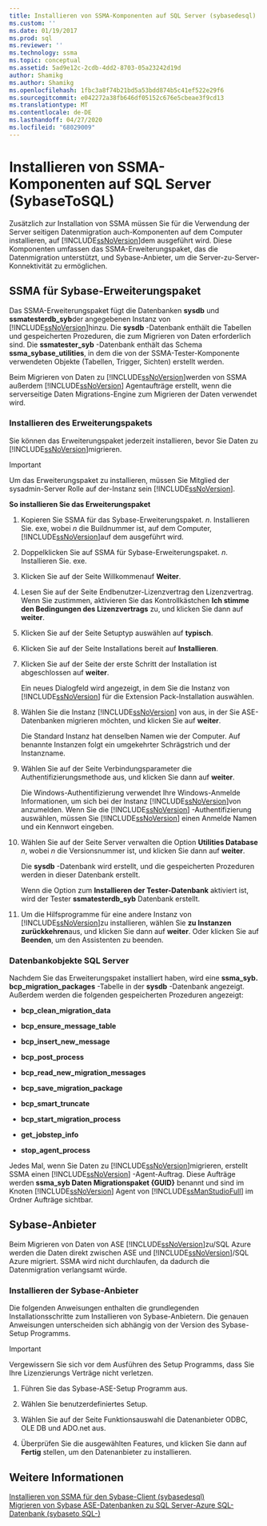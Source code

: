 ```yaml
---
title: Installieren von SSMA-Komponenten auf SQL Server (sybasedesql) | Microsoft-Dokumentation
ms.custom: ''
ms.date: 01/19/2017
ms.prod: sql
ms.reviewer: ''
ms.technology: ssma
ms.topic: conceptual
ms.assetid: 5ad9e12c-2cdb-4dd2-8703-05a23242d19d
author: Shamikg
ms.author: Shamikg
ms.openlocfilehash: 1fbc3a8f74b21bd5a53bdd874b5c41ef522e29f6
ms.sourcegitcommit: e042272a38fb646df05152c676e5cbeae3f9cd13
ms.translationtype: MT
ms.contentlocale: de-DE
ms.lasthandoff: 04/27/2020
ms.locfileid: "68029009"
---
```

# <a name="installing-ssma-components-on-sql-server-sybasetosql"></a>Installieren von SSMA-Komponenten auf SQL Server (SybaseToSQL)
Zusätzlich zur Installation von SSMA müssen Sie für die Verwendung der Server seitigen Datenmigration auch-Komponenten auf dem Computer installieren, auf [!INCLUDE[ssNoVersion](../../includes/ssnoversion-md.md)]dem ausgeführt wird. Diese Komponenten umfassen das SSMA-Erweiterungspaket, das die Datenmigration unterstützt, und Sybase-Anbieter, um die Server-zu-Server-Konnektivität zu ermöglichen.  
  
## <a name="ssma-for-sybase-extension-pack"></a>SSMA für Sybase-Erweiterungspaket  
Das SSMA-Erweiterungspaket fügt die Datenbanken **sysdb** und **ssmatesterdb_syb**der angegebenen Instanz von [!INCLUDE[ssNoVersion](../../includes/ssnoversion-md.md)]hinzu. Die **sysdb** -Datenbank enthält die Tabellen und gespeicherten Prozeduren, die zum Migrieren von Daten erforderlich sind. Die **ssmatester_syb** -Datenbank enthält das Schema **ssma_sybase_utilities**, in dem die von der SSMA-Tester-Komponente verwendeten Objekte (Tabellen, Trigger, Sichten) erstellt werden.  
  
Beim Migrieren von Daten zu [!INCLUDE[ssNoVersion](../../includes/ssnoversion-md.md)]werden von SSMA außerdem [!INCLUDE[ssNoVersion](../../includes/ssnoversion-md.md)] Agentaufträge erstellt, wenn die serverseitige Daten Migrations-Engine zum Migrieren der Daten verwendet wird.  
  
### <a name="installing-the-extension-pack"></a>Installieren des Erweiterungspakets  
Sie können das Erweiterungspaket jederzeit installieren, bevor Sie Daten zu [!INCLUDE[ssNoVersion](../../includes/ssnoversion-md.md)]migrieren.  
  
> [!IMPORTANT]  
> Um das Erweiterungspaket zu installieren, müssen Sie Mitglied der sysadmin-Server Rolle auf der-Instanz sein [!INCLUDE[ssNoVersion](../../includes/ssnoversion-md.md)].  
  
**So installieren Sie das Erweiterungspaket**  
  
1.  Kopieren Sie SSMA für das Sybase-Erweiterungspaket. *n*. Installieren Sie. exe, wobei *n* die Buildnummer ist, auf dem Computer, [!INCLUDE[ssNoVersion](../../includes/ssnoversion-md.md)]auf dem ausgeführt wird.  
  
2.  Doppelklicken Sie auf SSMA für Sybase-Erweiterungspaket. *n*. Installieren Sie. exe.  
  
3.  Klicken Sie auf der Seite Willkommenauf **Weiter**.  
  
4.  Lesen Sie auf der Seite Endbenutzer-Lizenzvertrag den Lizenzvertrag. Wenn Sie zustimmen, aktivieren Sie das Kontrollkästchen **Ich stimme den Bedingungen des Lizenzvertrags** zu, und klicken Sie dann auf **weiter**.  
  
5.  Klicken Sie auf der Seite Setuptyp auswählen auf **typisch**.  
  
6.  Klicken Sie auf der Seite Installations bereit auf **Installieren**.  
  
7.  Klicken Sie auf der Seite der erste Schritt der Installation ist abgeschlossen auf **weiter**.  
  
    Ein neues Dialogfeld wird angezeigt, in dem Sie die Instanz von [!INCLUDE[ssNoVersion](../../includes/ssnoversion-md.md)] für die Extension Pack-Installation auswählen.  
  
8.  Wählen Sie die Instanz [!INCLUDE[ssNoVersion](../../includes/ssnoversion-md.md)] von aus, in der Sie ASE-Datenbanken migrieren möchten, und klicken Sie auf **weiter**.  
  
    Die Standard Instanz hat denselben Namen wie der Computer. Auf benannte Instanzen folgt ein umgekehrter Schrägstrich und der Instanzname.  
  
9. Wählen Sie auf der Seite Verbindungsparameter die Authentifizierungsmethode aus, und klicken Sie dann auf **weiter**.  
  
    Die Windows-Authentifizierung verwendet Ihre Windows-Anmelde Informationen, um sich bei der Instanz [!INCLUDE[ssNoVersion](../../includes/ssnoversion-md.md)]von anzumelden. Wenn Sie die [!INCLUDE[ssNoVersion](../../includes/ssnoversion-md.md)] -Authentifizierung auswählen, müssen Sie [!INCLUDE[ssNoVersion](../../includes/ssnoversion-md.md)] einen Anmelde Namen und ein Kennwort eingeben.  
  
10. Wählen Sie auf der Seite Server verwalten die Option **Utilities Database** *n*, wobei *n* die Versionsnummer ist, und klicken Sie dann auf **weiter**.  
  
    Die **sysdb** -Datenbank wird erstellt, und die gespeicherten Prozeduren werden in dieser Datenbank erstellt.  
  
    Wenn die Option zum **Installieren der Tester-Datenbank** aktiviert ist, wird der Tester **ssmatesterdb_syb** Datenbank erstellt.  
  
11. Um die Hilfsprogramme für eine andere Instanz von [!INCLUDE[ssNoVersion](../../includes/ssnoversion-md.md)]zu installieren, wählen Sie **zu Instanzen zurückkehren**aus, und klicken Sie dann auf **weiter**. Oder klicken Sie auf **Beenden**, um den Assistenten zu beenden.  
  
### <a name="sql-server-database-objects"></a>Datenbankobjekte SQL Server  
Nachdem Sie das Erweiterungspaket installiert haben, wird eine **ssma_syb. bcp_migration_packages** -Tabelle in der **sysdb** -Datenbank angezeigt. Außerdem werden die folgenden gespeicherten Prozeduren angezeigt:  
  
-   **bcp_clean_migration_data**  
  
-   **bcp_ensure_message_table**  
  
-   **bcp_insert_new_message**  
  
-   **bcp_post_process**  
  
-   **bcp_read_new_migration_messages**  
  
-   **bcp_save_migration_package**  
  
-   **bcp_smart_truncate**  
  
-   **bcp_start_migration_process**  
  
-   **get_jobstep_info**  
  
-   **stop_agent_process**  
  
Jedes Mal, wenn Sie Daten zu [!INCLUDE[ssNoVersion](../../includes/ssnoversion-md.md)]migrieren, erstellt SSMA einen [!INCLUDE[ssNoVersion](../../includes/ssnoversion-md.md)] -Agent-Auftrag. Diese Aufträge werden **ssma_syb Daten Migrationspaket {GUID}** benannt und sind im Knoten [!INCLUDE[ssNoVersion](../../includes/ssnoversion-md.md)] Agent von [!INCLUDE[ssManStudioFull](../../includes/ssmanstudiofull-md.md)] im Ordner Aufträge sichtbar.  
  
## <a name="sybase-providers"></a>Sybase-Anbieter  
Beim Migrieren von Daten von ASE [!INCLUDE[ssNoVersion](../../includes/ssnoversion-md.md)]zu/SQL Azure werden die Daten direkt zwischen ASE und [!INCLUDE[ssNoVersion](../../includes/ssnoversion-md.md)]/SQL Azure migriert. SSMA wird nicht durchlaufen, da dadurch die Datenmigration verlangsamt würde.  
  
### <a name="installing-the-sybase-providers"></a>Installieren der Sybase-Anbieter  
Die folgenden Anweisungen enthalten die grundlegenden Installationsschritte zum Installieren von Sybase-Anbietern. Die genauen Anweisungen unterscheiden sich abhängig von der Version des Sybase-Setup Programms.  
  
> [!IMPORTANT]  
> Vergewissern Sie sich vor dem Ausführen des Setup Programms, dass Sie Ihre Lizenzierungs Verträge nicht verletzen.  
  
1.  Führen Sie das Sybase-ASE-Setup Programm aus.  
  
2.  Wählen Sie benutzerdefiniertes Setup.  
  
3.  Wählen Sie auf der Seite Funktionsauswahl die Datenanbieter ODBC, OLE DB und ADO.net aus.  
  
4.  Überprüfen Sie die ausgewählten Features, und klicken Sie dann auf **Fertig** stellen, um den Datenanbieter zu installieren.  
  
## <a name="see-also"></a>Weitere Informationen  
[Installieren von SSMA für den Sybase-Client &#40;sybasedesql&#41;](../../ssma/sybase/installing-ssma-for-sybase-client-sybasetosql.md)  
[Migrieren von Sybase ASE-Datenbanken zu SQL Server-Azure SQL-Datenbank &#40;sybaseto SQL-&#41;](../../ssma/sybase/migrating-sybase-ase-databases-to-sql-server-azure-sql-db-sybasetosql.md)  
  
